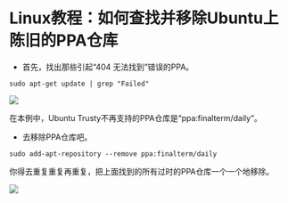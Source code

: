 # Linux教程：如何查找并移除Ubuntu上陈旧的PPA仓库
 - 首先，找出那些引起“404 无法找到”错误的PPA。

 `sudo apt-get update | grep "Failed"`

![](https://github.com/yyxyz/OSOperateSkills/blob/master/resource/2017111701.jpg)

在本例中，Ubuntu Trusty不再支持的PPA仓库是“ppa:finalterm/daily”。

 - 去移除PPA仓库吧。

 `sudo add-apt-repository --remove ppa:finalterm/daily`

你得去重复重复再重复，把上面找到的所有过时的PPA仓库一个一个地移除。

![](https://github.com/yyxyz/OSOperateSkills/blob/master/resource/2017111702.jpg)


